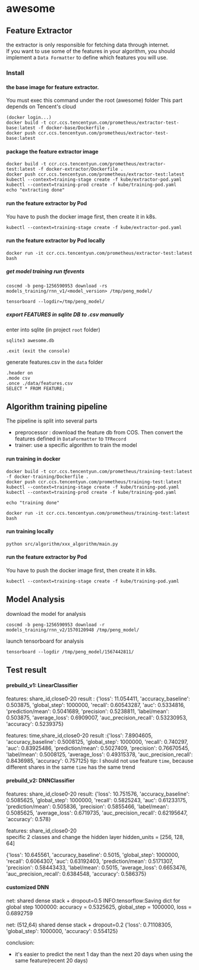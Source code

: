 # awesome

## Feature Extractor
the extractor is only responsible for fetching data through internet.  
If you want to use some of the features in your algorithm, you should implement a `Data Formatter` to define which features you will use.
  
### Install
#### the base image for feature extractor. 
You must exec this command under the root (awesome) folder
This part depends on Tencent's cloud
```
(docker login...)   
docker build -t ccr.ccs.tencentyun.com/prometheus/extractor-test-base:latest -f docker-base/Dockerfile .
docker push ccr.ccs.tencentyun.com/prometheus/extractor-test-base:latest
```

#### package the feature extractor image
```
docker build -t ccr.ccs.tencentyun.com/prometheus/extractor-test:latest -f docker-extractor/Dockerfile .
docker push ccr.ccs.tencentyun.com/prometheus/extractor-test:latest
kubectl --context=training-stage create -f kube/extractor-pod.yaml
kubectl --context=training-prod create -f kube/training-pod.yaml
echo "extracting done"
```

#### run the feature extractor by Pod
You have to push the docker image first, then create it in k8s.
```
kubectl --context=training-stage create -f kube/extractor-pod.yaml
```

#### run the feature extractor by Pod locally
```
docker run -it ccr.ccs.tencentyun.com/prometheus/extractor-test:latest bash
```

##### get model training run tfevents
```
coscmd -b peng-1256590953 download -rs models_training/rnn_v1/<model_version> /tmp/peng_model/

tensorboard --logdir=/tmp/peng_model/
```


##### export FEATURES in sqlite DB to .csv manually
enter into sqlite (in project `root` folder)
```
sqlite3 awesome.db

.exit (exit the console)
```
generate features.csv in the `data` folder
```
.header on  
.mode csv  
.once ./data/features.csv
SELECT * FROM FEATURE;
```


## Algorithm training pipeline
The pipeline is split into several parts
- preprocessor : download the feature db from COS. Then convert the features defined in `DataFormatter` to `TFRecord`
- trainer: use a specific algorithm to train the model

#### run training in docker
```
docker build -t ccr.ccs.tencentyun.com/prometheus/training-test:latest -f docker-training/Dockerfile .
docker push ccr.ccs.tencentyun.com/prometheus/training-test:latest
kubectl --context=training-stage create -f kube/training-pod.yaml
kubectl --context=training-prod create -f kube/training-pod.yaml

echo "training done"

docker run -it ccr.ccs.tencentyun.com/prometheus/training-test:latest bash
```
#### run training locally
```
python src/algorithm/xxx_algorithm/main.py
```

#### run the feature extractor by Pod
You have to push the docker image first, then create it in k8s.
```
kubectl --context=training-stage create -f kube/training-pod.yaml
```

## Model Analysis
download the model for analysis  
```
coscmd -b peng-1256590953 download -r models_training/rnn_v2/1570120948 /tmp/peng_model/
```

launch tensorboard for analysis
```
tensorboard --logdir /tmp/peng_model/1567442811/
```



## Test result
#### prebuild_v1: LinearClassifier
features: share_id,close0-20
result  : {'loss': 11.054411, 'accuracy_baseline': 0.503875, 'global_step': 1000000, 'recall': 0.60543287, 'auc': 0.5334816, 'prediction/mean': 0.5041689, 'precision': 0.5238811, 'label/mean': 0.503875, 'average_loss': 0.6909007, 'auc_precision_recall': 0.53230953, 'accuracy': 0.5239375}

features: time,share_id,close0-20
result  :{'loss': 7.8904605, 'accuracy_baseline': 0.5008125, 'global_step': 1000000, 'recall': 0.740297, 'auc': 0.83925486, 'prediction/mean': 0.5027409, 'precision': 0.76670545, 'label/mean': 0.5008125, 'average_loss': 0.49315378, 'auc_precision_recall': 0.8436985, 'accuracy': 0.757125}
tip: I should not use feature `time`, because different shares in the same `time` has the same trend

#### prebuild_v2: DNNClassifier
features: share_id,close0-20
result: {'loss': 10.751576, 'accuracy_baseline': 0.5085625, 'global_step': 1000000, 'recall': 0.5825243, 'auc': 0.61233175, 'prediction/mean': 0.505836, 'precision': 0.5855466, 'label/mean': 0.5085625, 'average_loss': 0.6719735, 'auc_precision_recall': 0.62195647, 'accuracy': 0.578}

features: share_id,close0-20    
specific 2 classes and change the hidden layer         hidden_units = [256, 128, 64]

{'loss': 10.645561, 'accuracy_baseline': 0.5015, 'global_step': 1000000, 'recall': 0.6064307, 'auc': 0.63192403, 'prediction/mean': 0.5171307, 'precision': 0.58443433, 'label/mean': 0.5015, 'average_loss': 0.6653476, 'auc_precision_recall': 0.6384548, 'accuracy': 0.586375}



#### customized DNN
net: shared dense stack + dropout=0.5
INFO:tensorflow:Saving dict for global step 1000000: accuracy = 0.5325625, global_step = 1000000, loss = 0.6892759

net: (512,64) shared dense stack + dropout=0.2
{'loss': 0.71108305, 'global_step': 1000000, 'accuracy': 0.554125}

conclusion:
- it's easier to predict the next 1 day than the next 20 days when using the same feature(recent 20 days)